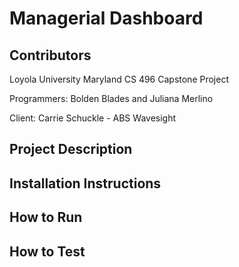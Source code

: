 # Managerial Dashboard

## Contributors
Loyola University Maryland CS 496 Capstone Project

Programmers: Bolden Blades and Juliana Merlino

Client: Carrie Schuckle - ABS Wavesight

## Project Description

## Installation Instructions

## How to Run

## How to Test

